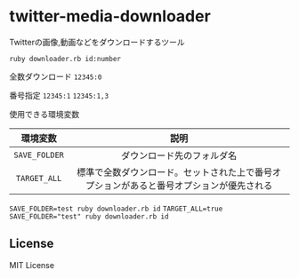 # twitter-media-downloader

Twitterの画像,動画などをダウンロードするツール

`ruby downloader.rb id:number`

全数ダウンロード
`12345:0`

番号指定
`12345:1`
`12345:1,3`

使用できる環境変数

|環境変数|説明|
|:---:|:---:|
|`SAVE_FOLDER`|ダウンロード先のフォルダ名|
|`TARGET_ALL`|標準で全数ダウンロード。セットされた上で番号オプションがあると番号オプションが優先される|

`SAVE_FOLDER=test ruby downloader.rb id`
`TARGET_ALL=true SAVE_FOLDER="test" ruby downloader.rb id`

## License

MIT License